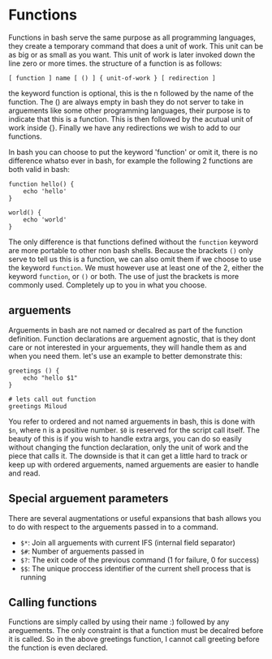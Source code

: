 Functions
=========
Functions in bash serve the same purpose as all programming languages, they create a temporary command that does a unit of work. This unit can be as big or as small as you want. This unit of work is later invoked down the line zero or more times. the structure of a function is as follows:

	[ function ] name [ () ] { unit-of-work } [ redirection ]

the keyword function is optional, this is the n followed by the name of the function. The () are always empty in bash they do not server to take in arguements like some other programming languages, their purpose is to indicate that this is a function. This is then followed by the acutual unit of work inside {}. Finally we have any redirections we wish to add to our functions.

In bash you can choose to put the keyword 'function' or omit it, there is no difference whatso ever in bash, for example the following 2 functions are both valid in bash:
	
	function hello() {
		echo 'hello'
	}

	world() {
		echo 'world'
	}

The only difference is that functions defined without the `function` keyword are more portable to other non bash shells.
Because the brackets `()` only serve to tell us this is a function, we can also omit them if we choose to use the keyword `function`. We must however use at least one of the 2, either the keyword `function`, or `()` or both. The use of just the brackets is more commonly used. Completely up to you in what you choose.

arguements
----------
Arguements in bash are not named or decalred as part of the function definition. Function declarations are arguement agnostic, that is they dont care or not interested in your arguements, they will handle them as and when you need them. let's use an example to better demonstrate this:

	greetings () {
		echo "hello $1"
	}
	
	# lets call out function
	greetings Miloud

You refer to ordered and not named arguements in bash, this is done with `$n`, where n is a positive number. `$0` is reserved for the script call itself. The beauty of this is if you wish to handle extra args, you can do so easily without changing the function declaration, only the unit of work and the piece that calls it. The downside is that it can get a little hard to track or keep up with ordered arguements, named arguements are easier to handle and read.

Special arguement parameters
----------------------------
There are several augmentations or useful expansions that bash allows you to do with respect to the arguements passed in to a command.

* `$*`: Join all arguements with current IFS (internal field separator)
* `$#`: Number of arguements passed in
* `$?`: The exit code of the previous command (1 for failure, 0 for success)
* `$$`: The unique proccess identifier of the current shell process that is running

Calling functions
-----------------
Functions are simply called by using their name :) followed by any areguements. The only constraint is that a function must be decalred before it is called. So in the above greetings function, I cannot call greeting before the function is even declared.
